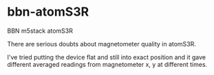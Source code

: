 # bbn-atomS3R
BBN m5stack atomS3R

There are serious doubts about magnetometer quality in atomS3R.

I've tried putting the device flat and still into exact position and it gave different averaged readings 
from magnetometer x, y at different times.


